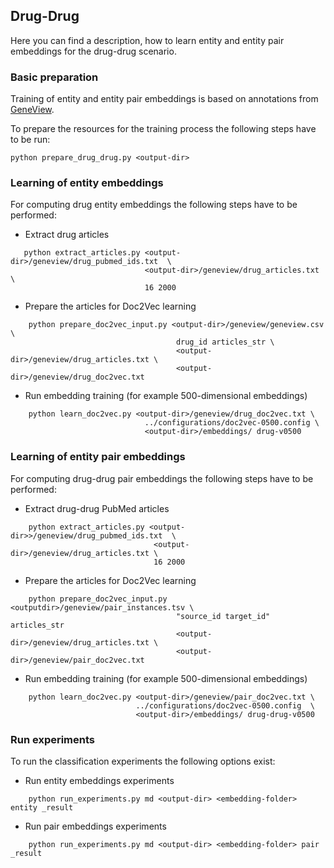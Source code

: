 ## Drug-Drug
Here you can find a description, how to learn entity and entity pair embeddings for the drug-drug scenario.

### Basic preparation
Training of entity and entity pair embeddings is based on annotations from 
[GeneView](http://bc3.informatik.hu-berlin.de/). 

To prepare the resources for the training process the following steps have to
be run:

    python prepare_drug_drug.py <output-dir>

### Learning of entity embeddings
For computing drug entity embeddings the following steps have  to be performed:
   
- Extract drug articles
~~~ 
   python extract_articles.py <output-dir>/geneview/drug_pubmed_ids.txt  \
                              <output-dir>/geneview/drug_articles.txt \
                              16 2000
~~~

- Prepare the articles for Doc2Vec learning
~~~
    python prepare_doc2vec_input.py <output-dir>/geneview/geneview.csv \
                                     drug_id articles_str \
                                     <output-dir>/geneview/drug_articles.txt \
                                     <output-dir>/geneview/drug_doc2vec.txt
~~~

- Run embedding training (for example 500-dimensional embeddings)

~~~
    python learn_doc2vec.py <output-dir>/geneview/drug_doc2vec.txt \
                              ../configurations/doc2vec-0500.config \
                              <output-dir>/embeddings/ drug-v0500
~~~


### Learning of entity pair embeddings
For computing drug-drug pair embeddings the following steps have to be performed:

- Extract drug-drug PubMed articles
~~~
    python extract_articles.py <output-dir>>/geneview/drug_pubmed_ids.txt  \
                                <output-dir>/geneview/drug_articles.txt \
                                16 2000
~~~

- Prepare the articles for Doc2Vec learning

~~~
    python prepare_doc2vec_input.py <outputdir>/geneview/pair_instances.tsv \
                                     "source_id target_id" articles_str
                                     <output-dir>/geneview/drug_articles.txt \
                                     <output-dir>/geneview/pair_doc2vec.txt
~~~

- Run embedding training (for example 500-dimensional embeddings)
~~~
    python learn_doc2vec.py <output-dir>/geneview/pair_doc2vec.txt \
                            ../configurations/doc2vec-0500.config  \
                            <output-dir>/embeddings/ drug-drug-v0500
~~~


### Run experiments
To run the classification experiments the following options exist:
- Run entity embeddings experiments
~~~
    python run_experiments.py md <output-dir> <embedding-folder> entity _result
~~~
- Run pair embeddings experiments
~~~
    python run_experiments.py md <output-dir> <embedding-folder> pair _result
~~~

